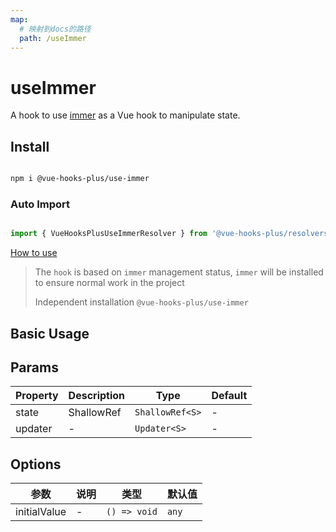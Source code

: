 ```yaml
---
map:
  # 映射到docs的路径
  path: /useImmer
---
```


# useImmer

A hook to use [immer](https://github.com/mweststrate/immer) as a Vue hook to manipulate state.

## Install

```bash

npm i @vue-hooks-plus/use-immer

```

### Auto Import

```typescript

import { VueHooksPlusUseImmerResolver } from '@vue-hooks-plus/resolvers'

```

[How to use](https://inhiblabcore.github.io/docs/hooks/en/guide/#%F0%9F%94%A8-usage)

> The `hook` is based on `immer` management status, `immer` will be installed to ensure normal work in the project
>
> Independent installation `@vue-hooks-plus/use-immer`

## Basic Usage

<demo src="./demo/demo.vue"
  language="vue"
  title="basic Usage"
  desc=""> </demo>

## Params

| Property | Description | Type            | Default |
| -------- | ----------- | --------------- | ------- |
| state    | ShallowRef  | `ShallowRef<S>` | -       |
| updater  | -           | `Updater<S>`    | -       |

## Options

| 参数         | 说明 | 类型         | 默认值 |
| ------------ | ---- | ------------ | ------ |
| initialValue | -    | `() => void` | `any`  |
